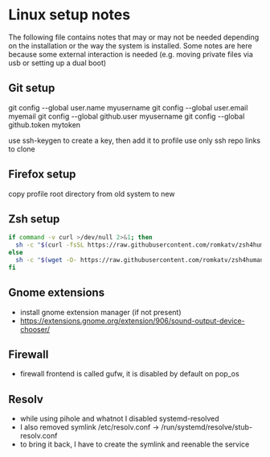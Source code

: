 # Linux setup notes

The following file contains notes that may or may not be needed depending on the installation or the way the system is installed.
Some notes are here because some external interaction is needed (e.g. moving private files via usb or setting up a dual boot)

## Git setup
git config --global user.name myusername
git config --global user.email myemail
git config --global github.user myusername
git config --global github.token mytoken

use ssh-keygen to create a key, then add it to profile
use only ssh repo links to clone

## Firefox setup
copy profile root directory from old system to new

## Zsh setup
~~~bash
if command -v curl >/dev/null 2>&1; then
  sh -c "$(curl -fsSL https://raw.githubusercontent.com/romkatv/zsh4humans/v5/install)"
else
  sh -c "$(wget -O- https://raw.githubusercontent.com/romkatv/zsh4humans/v5/install)"
fi
~~~

## Gnome extensions
- install gnome extension manager (if not present)
- https://extensions.gnome.org/extension/906/sound-output-device-chooser/

## Firewall
- firewall frontend is called gufw, it is disabled by default on pop_os

## Resolv
- while using pihole and whatnot I disabled systemd-resolved
- I also removed symlink /etc/resolv.conf -> /run/systemd/resolve/stub-resolv.conf
- to bring it back, I have to create the symlink and reenable the service




